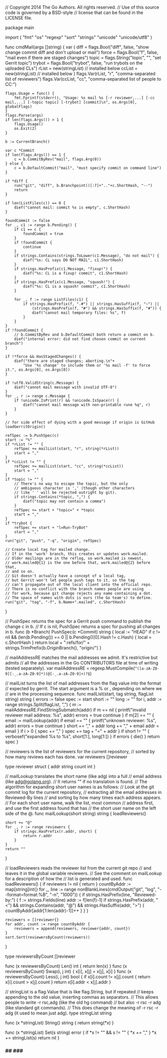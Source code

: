 // Copyright 2014 The Go Authors.  All rights reserved.
// Use of this source code is governed by a BSD-style
// license that can be found in the LICENSE file.

package main

import (
	"fmt"
	"os"
	"regexp"
	"sort"
	"strings"
	"unicode"
	"unicode/utf8"
)

func cmdMail(args []string) {
	var (
		diff   = flags.Bool("diff", false, "show change commit diff and don't upload or mail")
		force  = flags.Bool("f", false, "mail even if there are staged changes")
		topic  = flags.String("topic", "", "set Gerrit topic")
		trybot = flags.Bool("trybot", false, "run trybots on the uploaded CLs")
		rList  = new(stringList) // installed below
		ccList = new(stringList) // installed below
	)
	flags.Var(rList, "r", "comma-separated list of reviewers")
	flags.Var(ccList, "cc", "comma-separated list of people to CC:")

	flags.Usage = func() {
		fmt.Fprintf(stderr(), "Usage: %s mail %s [-r reviewer,...] [-cc mail,...] [-topic topic] [-trybot] [commit]\n", os.Args[0], globalFlags)
	}
	flags.Parse(args)
	if len(flags.Args()) > 1 {
		flags.Usage()
		os.Exit(2)
	}

	b := CurrentBranch()

	var c *Commit
	if len(flags.Args()) == 1 {
		c = b.CommitByRev("mail", flags.Arg(0))
	} else {
		c = b.DefaultCommit("mail", "must specify commit on command line")
	}

	if *diff {
		run("git", "diff", b.Branchpoint()[:7]+".."+c.ShortHash, "--")
		return
	}

	if len(ListFiles(c)) == 0 {
		dief("cannot mail: commit %s is empty", c.ShortHash)
	}

	foundCommit := false
	for _, c1 := range b.Pending() {
		if c1 == c {
			foundCommit = true
		}
		if !foundCommit {
			continue
		}
		if strings.Contains(strings.ToLower(c1.Message), "do not mail") {
			dief("%s: CL says DO NOT MAIL", c1.ShortHash)
		}
		if strings.HasPrefix(c1.Message, "fixup!") {
			dief("%s: CL is a fixup! commit", c1.ShortHash)
		}
		if strings.HasPrefix(c1.Message, "squash!") {
			dief("%s: CL is a squash! commit", c1.ShortHash)
		}

		for _, f := range ListFiles(c1) {
			if strings.HasPrefix(f, ".#") || strings.HasSuffix(f, "~") ||
				(strings.HasPrefix(f, "#") && strings.HasSuffix(f, "#")) {
				dief("cannot mail temporary files: %s", f)
			}
		}
	}
	if !foundCommit {
		// b.CommitByRev and b.DefaultCommit both return a commit on b.
		dief("internal error: did not find chosen commit on current branch")
	}

	if !*force && HasStagedChanges() {
		dief("there are staged changes; aborting.\n"+
			"Use '%s change' to include them or '%s mail -f' to force it.", os.Args[0], os.Args[0])
	}

	if !utf8.ValidString(c.Message) {
		dief("cannot mail message with invalid UTF-8")
	}
	for _, r := range c.Message {
		if !unicode.IsPrint(r) && !unicode.IsSpace(r) {
			dief("cannot mail message with non-printable rune %q", r)
		}
	}

	// for side effect of dying with a good message if origin is GitHub
	loadGerritOrigin()

	refSpec := b.PushSpec(c)
	start := "%"
	if *rList != "" {
		refSpec += mailList(start, "r", string(*rList))
		start = ","
	}
	if *ccList != "" {
		refSpec += mailList(start, "cc", string(*ccList))
		start = ","
	}
	if *topic != "" {
		// There's no way to escape the topic, but the only
		// ambiguous character is ',' (though other characters
		// like ' ' will be rejected outright by git).
		if strings.Contains(*topic, ",") {
			dief("topic may not contain a comma")
		}
		refSpec += start + "topic=" + *topic
		start = ","
	}
	if *trybot {
		refSpec += start + "l=Run-TryBot"
		start = ","
	}
	run("git", "push", "-q", "origin", refSpec)

	// Create local tag for mailed change.
	// If in the 'work' branch, this creates or updates work.mailed.
	// Older mailings are in the reflog, so work.mailed is newest,
	// work.mailed@{1} is the one before that, work.mailed@{2} before that,
	// and so on.
	// Git doesn't actually have a concept of a local tag,
	// but Gerrit won't let people push tags to it, so the tag
	// can't propagate out of the local client into the official repo.
	// There is no conflict with the branch names people are using
	// for work, because git change rejects any name containing a dot.
	// The space of names with dots is ours (the Go team's) to define.
	run("git", "tag", "-f", b.Name+".mailed", c.ShortHash)
}

// PushSpec returns the spec for a Gerrit push command to publish the change c in b.
// If c is nil, PushSpec returns a spec for pushing all changes in b.
func (b *Branch) PushSpec(c *Commit) string {
	local := "HEAD"
	if c != nil && (len(b.Pending()) == 0 || b.Pending()[0].Hash != c.Hash) {
		local = c.ShortHash
	}
	return local + ":refs/for/" + strings.TrimPrefix(b.OriginBranch(), "origin/")
}

// mailAddressRE matches the mail addresses we admit. It's restrictive but admits
// all the addresses in the Go CONTRIBUTORS file at time of writing (tested separately).
var mailAddressRE = regexp.MustCompile(`^([a-zA-Z0-9][-_.a-zA-Z0-9]*)(@[-_.a-zA-Z0-9]+)?$`)

// mailList turns the list of mail addresses from the flag value into the format
// expected by gerrit. The start argument is a % or , depending on where we
// are in the processing sequence.
func mailList(start, tag string, flagList string) string {
	errors := false
	spec := start
	short := ""
	long := ""
	for i, addr := range strings.Split(flagList, ",") {
		m := mailAddressRE.FindStringSubmatch(addr)
		if m == nil {
			printf("invalid reviewer mail address: %s", addr)
			errors = true
			continue
		}
		if m[2] == "" {
			email := mailLookup(addr)
			if email == "" {
				printf("unknown reviewer: %s", addr)
				errors = true
				continue
			}
			short += "," + addr
			long += "," + email
			addr = email
		}
		if i > 0 {
			spec += ","
		}
		spec += tag + "=" + addr
	}
	if short != "" {
		verbosef("expanded %s to %s", short[1:], long[1:])
	}
	if errors {
		die()
	}
	return spec
}

// reviewers is the list of reviewers for the current repository,
// sorted by how many reviews each has done.
var reviewers []reviewer

type reviewer struct {
	addr  string
	count int
}

// mailLookup translates the short name (like adg) into a full
// email address (like adg@golang.org).
// It returns "" if no translation is found.
// The algorithm for expanding short user names is as follows:
// Look at the git commit log for the current repository,
// extracting all the email addresses in Reviewed-By lines
// and sorting by how many times each address appears.
// For each short user name, walk the list, most common
// address first, and use the first address found that has
// the short user name on the left side of the @.
func mailLookup(short string) string {
	loadReviewers()

	short += "@"
	for _, r := range reviewers {
		if strings.HasPrefix(r.addr, short) {
			return r.addr
		}
	}
	return ""
}

// loadReviewers reads the reviewer list from the current git repo
// and leaves it in the global variable reviewers.
// See the comment on mailLookup for a description of how the
// list is generated and used.
func loadReviewers() {
	if reviewers != nil {
		return
	}
	countByAddr := map[string]int{}
	for _, line := range nonBlankLines(cmdOutput("git", "log", "--format=format:%B", "-n", "1000")) {
		if strings.HasPrefix(line, "Reviewed-by:") {
			f := strings.Fields(line)
			addr := f[len(f)-1]
			if strings.HasPrefix(addr, "<") && strings.Contains(addr, "@") && strings.HasSuffix(addr, ">") {
				countByAddr[addr[1:len(addr)-1]]++
			}
		}
	}

	reviewers = []reviewer{}
	for addr, count := range countByAddr {
		reviewers = append(reviewers, reviewer{addr, count})
	}
	sort.Sort(reviewersByCount(reviewers))
}

type reviewersByCount []reviewer

func (x reviewersByCount) Len() int      { return len(x) }
func (x reviewersByCount) Swap(i, j int) { x[i], x[j] = x[j], x[i] }
func (x reviewersByCount) Less(i, j int) bool {
	if x[i].count != x[j].count {
		return x[i].count > x[j].count
	}
	return x[i].addr < x[j].addr
}

// stringList is a flag.Value that is like flag.String, but if repeated
// keeps appending to the old value, inserting commas as separators.
// This allows people to write -r rsc,adg (like the old hg command)
// but also -r rsc -r adg (like standard git commands).
// This does change the meaning of -r rsc -r adg (it used to mean just adg).
type stringList string

func (x *stringList) String() string {
	return string(*x)
}

func (x *stringList) Set(s string) error {
	if *x != "" && s != "" {
		*x += ","
	}
	*x += stringList(s)
	return nil
}

### ## ### ## 